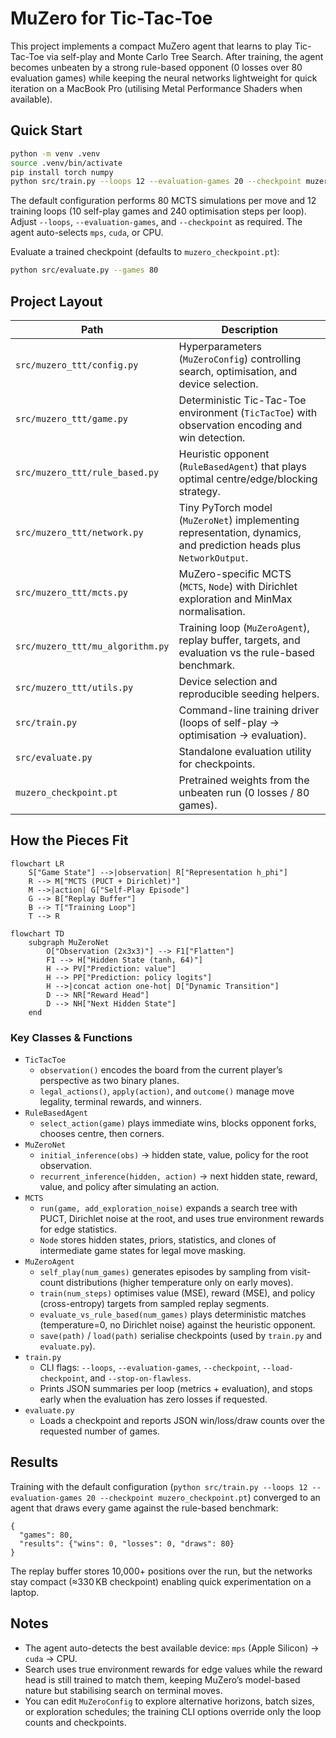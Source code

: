 # MuZero for Tic-Tac-Toe

This project implements a compact MuZero agent that learns to play Tic-Tac-Toe via self-play and Monte Carlo Tree Search. After training, the agent becomes unbeaten by a strong rule-based opponent (0 losses over 80 evaluation games) while keeping the neural networks lightweight for quick iteration on a MacBook Pro (utilising Metal Performance Shaders when available).

## Quick Start

```bash
python -m venv .venv
source .venv/bin/activate
pip install torch numpy
python src/train.py --loops 12 --evaluation-games 20 --checkpoint muzero_checkpoint.pt
```

The default configuration performs 80 MCTS simulations per move and 12 training loops (10 self-play games and 240 optimisation steps per loop). Adjust `--loops`, `--evaluation-games`, and `--checkpoint` as required. The agent auto-selects `mps`, `cuda`, or CPU.

Evaluate a trained checkpoint (defaults to `muzero_checkpoint.pt`):

```bash
python src/evaluate.py --games 80
```

## Project Layout

| Path | Description |
| --- | --- |
| `src/muzero_ttt/config.py` | Hyperparameters (`MuZeroConfig`) controlling search, optimisation, and device selection. |
| `src/muzero_ttt/game.py` | Deterministic Tic-Tac-Toe environment (`TicTacToe`) with observation encoding and win detection. |
| `src/muzero_ttt/rule_based.py` | Heuristic opponent (`RuleBasedAgent`) that plays optimal centre/edge/blocking strategy. |
| `src/muzero_ttt/network.py` | Tiny PyTorch model (`MuZeroNet`) implementing representation, dynamics, and prediction heads plus `NetworkOutput`. |
| `src/muzero_ttt/mcts.py` | MuZero-specific MCTS (`MCTS`, `Node`) with Dirichlet exploration and MinMax normalisation. |
| `src/muzero_ttt/mu_algorithm.py` | Training loop (`MuZeroAgent`), replay buffer, targets, and evaluation vs the rule-based benchmark. |
| `src/muzero_ttt/utils.py` | Device selection and reproducible seeding helpers. |
| `src/train.py` | Command-line training driver (loops of self-play → optimisation → evaluation). |
| `src/evaluate.py` | Standalone evaluation utility for checkpoints. |
| `muzero_checkpoint.pt` | Pretrained weights from the unbeaten run (0 losses / 80 games). |

## How the Pieces Fit

```mermaid
flowchart LR
    S["Game State"] -->|observation| R["Representation h_phi"]
    R --> M["MCTS (PUCT + Dirichlet)"]
    M -->|action| G["Self-Play Episode"]
    G --> B["Replay Buffer"]
    B --> T["Training Loop"]
    T --> R
```

```mermaid
flowchart TD
    subgraph MuZeroNet
        O["Observation (2x3x3)"] --> F1["Flatten"]
        F1 --> H["Hidden State (tanh, 64)"]
        H --> PV["Prediction: value"]
        H --> PP["Prediction: policy logits"]
        H -->|concat action one-hot| D["Dynamic Transition"]
        D --> NR["Reward Head"]
        D --> NH["Next Hidden State"]
    end
```

### Key Classes & Functions

- `TicTacToe`
  - `observation()` encodes the board from the current player’s perspective as two binary planes.
  - `legal_actions()`, `apply(action)`, and `outcome()` manage move legality, terminal rewards, and winners.
- `RuleBasedAgent`
  - `select_action(game)` plays immediate wins, blocks opponent forks, chooses centre, then corners.
- `MuZeroNet`
  - `initial_inference(obs)` → hidden state, value, policy for the root observation.
  - `recurrent_inference(hidden, action)` → next hidden state, reward, value, and policy after simulating an action.
- `MCTS`
  - `run(game, add_exploration_noise)` expands a search tree with PUCT, Dirichlet noise at the root, and uses true environment rewards for edge statistics.
  - `Node` stores hidden states, priors, statistics, and clones of intermediate game states for legal move masking.
- `MuZeroAgent`
  - `self_play(num_games)` generates episodes by sampling from visit-count distributions (higher temperature only on early moves).
  - `train(num_steps)` optimises value (MSE), reward (MSE), and policy (cross-entropy) targets from sampled replay segments.
  - `evaluate_vs_rule_based(num_games)` plays deterministic matches (temperature=0, no Dirichlet noise) against the heuristic opponent.
  - `save(path)` / `load(path)` serialise checkpoints (used by `train.py` and `evaluate.py`).
- `train.py`
  - CLI flags: `--loops`, `--evaluation-games`, `--checkpoint`, `--load-checkpoint`, and `--stop-on-flawless`.
  - Prints JSON summaries per loop (metrics + evaluation), and stops early when the evaluation has zero losses if requested.
- `evaluate.py`
  - Loads a checkpoint and reports JSON win/loss/draw counts over the requested number of games.

## Results

Training with the default configuration (`python src/train.py --loops 12 --evaluation-games 20 --checkpoint muzero_checkpoint.pt`) converged to an agent that draws every game against the rule-based benchmark:

```
{
  "games": 80,
  "results": {"wins": 0, "losses": 0, "draws": 80}
}
```

The replay buffer stores 10,000+ positions over the run, but the networks stay compact (≈330 KB checkpoint) enabling quick experimentation on a laptop.

## Notes

- The agent auto-detects the best available device: `mps` (Apple Silicon) → `cuda` → CPU.
- Search uses true environment rewards for edge values while the reward head is still trained to match them, keeping MuZero’s model-based nature but stabilising search on terminal moves.
- You can edit `MuZeroConfig` to explore alternative horizons, batch sizes, or exploration schedules; the training CLI options override only the loop counts and checkpoints.
